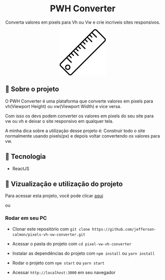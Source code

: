 <div align="center">
    <h1>PWH Converter</h1>
    <p>Converta valores em pixels para Vh ou Vw e crie incríveis sites responsivos.</p>
    <img src="img-readme/logo.png" width="150px"/>
</div>

## :book: Sobre o projeto

O PWH Converter é uma plataforma que converte valores em pixels para vh(Viewport Height) ou vw(Viewport Width) e vice versa.

Com isso os devs podem converter os valores em pixels do seu site para vw ou vh e deixar o site responsivo em qualquer tela.

A minha dica sobre a utilização desse projeto é: Construir todo o site normalmente usando pixels(px) e depois voltar convertendo os valores para vw.


## :rocket: Tecnologia

- ReactJS


## :dart: Vizualização e utilização do projeto

Para acessar esta projeto, você pode clicar [aqui](https://pwh-converter.netlify.app/)

ou

### Rodar em seu PC

- Clonar este repositório com ```git clone https://github.com/jefferson-calmon/pixels-vh-vw-converter.git```

- Acessar o pasta do projeto com ```cd pixel-vw-vh-converter```

- Instalar as dependências do projeto com ```npm install``` ou ```yarn install```

- Rodar o projeto com ```npm start``` ou ```yarn start```

- Acessar ```http://localhost:3000``` em seu navegador
